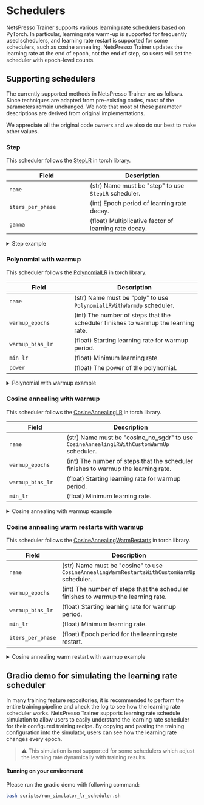 # Schedulers

NetsPresso Trainer supports various learning rate schedulers based on PyTorch. In particular, learning rate warm-up is supported for frequently used schedulers, and learning rate restart is supported for some schedulers, such as cosine annealing. NetsPresso Trainer updates the learning rate at the end of epoch, not the end of step, so users will set the scheduler with epoch-level counts.

## Supporting schedulers

The currently supported methods in NetsPresso Trainer are as follows. Since techniques are adapted from pre-existing codes, most of the parameters remain unchanged. We note that most of these parameter descriptions are derived from original implementations.

We appreciate all the original code owners and we also do our best to make other values.

### Step

This scheduler follows the [StepLR](https://pytorch.org/docs/stable/generated/torch.optim.lr_scheduler.StepLR.html#torch.optim.lr_scheduler.StepLR) in torch library.

| Field <img width=200/> | Description |
|---|---|
| `name` | (str) Name must be "step" to use `StepLR` scheduler. |
| `iters_per_phase` | (int) Epoch period of learning rate decay. |
| `gamma` | (float) Multiplicative factor of learning rate decay. |

<details>
  <summary>Step example</summary>
  ```yaml
  training:
    scheduler:
      name: step
      iters_per_phase: 1
      gamma: 0.1
  ```
</details>

### Polynomial with warmup

This scheduler follows the [PolynomialLR](https://pytorch.org/docs/stable/_modules/torch/optim/lr_scheduler.html#PolynomialLR) in torch library.

| Field <img width=200/> | Description |
|---|---|
| `name` | (str) Name must be "poly" to use `PolynomialLRWithWarmUp` scheduler. |
| `warmup_epochs` | (int) The number of steps that the scheduler finishes to warmup the learning rate. |
| `warmup_bias_lr` | (float) Starting learning rate for warmup period. |
| `min_lr` | (float) Minimum learning rate. |
| `power` | (float) The power of the polynomial. |

<details>
  <summary>Polynomial with warmup example</summary>
```yaml
training:
  scheduler:
    name: poly
    warmup_epochs: 5
    warmup_bias_lr: 1e-5
    min_lr: 1e-6
    power: 1.0
```
</details>

### Cosine annealing with warmup

This scheduler follows the [CosineAnnealingLR](https://pytorch.org/docs/stable/_modules/torch/optim/lr_scheduler.html#CosineAnnealingLR) in torch library.

| Field <img width=200/> | Description |
|---|---|
| `name` | (str) Name must be "cosine_no_sgdr" to use `CosineAnnealingLRWithCustomWarmUp` scheduler. |
| `warmup_epochs` | (int) The number of steps that the scheduler finishes to warmup the learning rate. |
| `warmup_bias_lr` | (float) Starting learning rate for warmup period. |
| `min_lr` | (float) Minimum learning rate. |

<details>
  <summary>Cosine annealing with warmup example</summary>
```yaml
training:
  scheduler:
    name: cosine_no_sgdr
    warmup_epochs: 5
    warmup_bias_lr: 1e-5
    min_lr: 1e-6
```
</details>

### Cosine annealing warm restarts with warmup

This scheduler follows the [CosineAnnealingWarmRestarts](https://pytorch.org/docs/stable/_modules/torch/optim/lr_scheduler.html#CosineAnnealingWarmRestarts) in torch library.

| Field <img width=200/> | Description |
|---|---|
| `name` | (str) Name must be "cosine" to use `CosineAnnealingWarmRestartsWithCustomWarmUp` scheduler. |
| `warmup_epochs` | (int) The number of steps that the scheduler finishes to warmup the learning rate. |
| `warmup_bias_lr` | (float) Starting learning rate for warmup period. |
| `min_lr` | (float) Minimum learning rate. |
| `iters_per_phase` | (float) Epoch period for the learning rate restart. |

<details>
  <summary>Cosine annealing warm restart with warmup example</summary>
```yaml
training:
  scheduler:
    name: cosine
    warmup_epochs: 5
    warmup_bias_lr: 1e-5
    min_lr: 1e-6
    iters_per_phase: 10
```
</details>

## Gradio demo for simulating the learning rate scheduler

In many training feature repositories, it is recommended to perform the entire training pipeline and check the log to see how the learning rate scheduler works.
NetsPresso Trainer supports learning rate schedule simulation to allow users to easily understand the learning rate scheduler for their configured training recipe.
By copying and pasting the training configuration into the simulator, users can see how the learning rate changes every epoch.

> :warning: This simulation is not supported for some schedulers which adjust the learning rate dynamically with training results.

#### Running on your environment

Please run the gradio demo with following command:

```bash
bash scripts/run_simulator_lr_scheduler.sh
```